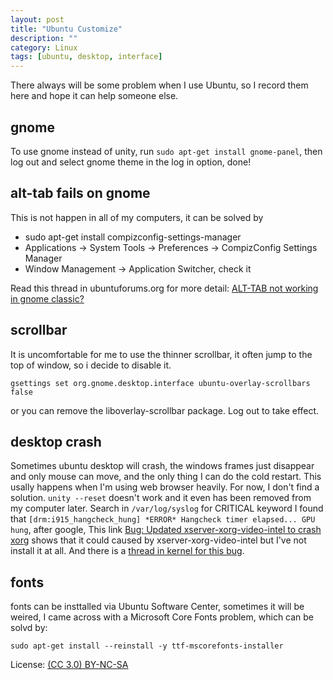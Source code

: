 ```yaml
---
layout: post
title: "Ubuntu Customize"
description: ""
category: Linux
tags: [ubuntu, desktop, interface]
---
```

There always will be some problem when I use Ubuntu, so I record them here and hope it can help someone else.

## gnome

To use gnome instead of unity, run `sudo apt-get install gnome-panel`, then log out and select gnome theme in the log in option, done!

## alt-tab fails on gnome

This is not happen in all of my computers, it can be solved by

* sudo apt-get install compizconfig-settings-manager
* Applications -> System Tools -> Preferences -> CompizConfig Settings Manager
* Window Management -> Application Switcher, check it

Read this thread in ubuntuforums.org for more detail: [ALT-TAB not working in gnome classic?][0]

## scrollbar

It is uncomfortable for me to use the thinner scrollbar, it often jump to the top of window, so i decide to disable it.

    gsettings set org.gnome.desktop.interface ubuntu-overlay-scrollbars false

or you can remove the liboverlay-scrollbar package. Log out to take effect.

## desktop crash

Sometimes ubuntu desktop will crash, the windows frames just disappear and only mouse can move, and the only thing I can do the cold restart. This usally happens when I'm using web browser heavily. For now, I don't find a solution. `unity --reset` doesn't work and it even has been removed from my computer later. Search in `/var/log/syslog` for CRITICAL keyword I found that `[drm:i915_hangcheck_hung] *ERROR* Hangcheck timer elapsed... GPU hung`, after google, This link [Bug: Updated xserver-xorg-video-intel to crash xorg][1] shows that it could caused by xserver-xorg-video-intel but I've not install it at all. And there is a [thread in kernel for this bug][2].

## fonts

fonts can be insttalled via Ubuntu Software Center, sometimes it will be weired, I came across with a Microsoft Core Fonts problem, which can be solvd by:

    sudo apt-get install --reinstall -y ttf-mscorefonts-installer


[0]: http://ubuntuforums.org/showthread.php?t=1968630
[1]: http://ubuntuforums.org/showthread.php?t=2128691
[2]: https://bugzilla.kernel.org/show_bug.cgi?id=49571

License: [(CC 3.0) BY-NC-SA](http://creativecommons.org/licenses/by-nc-sa/3.0/)
